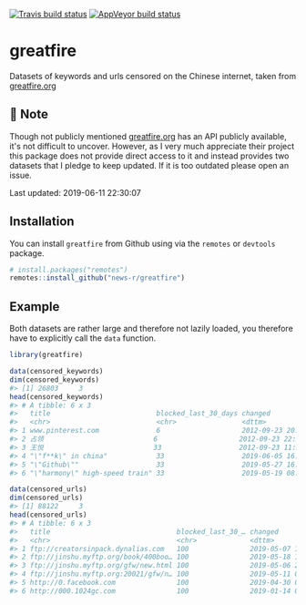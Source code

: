<!-- README.md is generated from README.Rmd. Please edit that file -->


<!-- badges: start -->
[![Travis build status](https://travis-ci.org/news-r/greatfire.svg?branch=master)](https://travis-ci.org/news-r/greatfire)
[![AppVeyor build status](https://ci.appveyor.com/api/projects/status/github/news-r/greatfire?branch=master&svg=true)](https://ci.appveyor.com/project/news-r/greatfire)
<!-- badges: end -->

# greatfire

Datasets of keywords and urls censored on the Chinese internet, taken from [greatfire.org](https://en.greatfire.org/)

## :construction: Note

Though not publicly mentioned [greatfire.org](https://en.greatfire.org/) has an API publicly available, it's not difficult to uncover. However, as I very much appreciate their project this package does not provide direct access to it and instead provides two datasets that I pledge to keep updated. If it is too outdated please open an issue.

Last updated: 2019-06-11 22:30:07

## Installation

You can install `greatfire` from Github using via the `remotes` or `devtools` package.

``` r
# install.packages("remotes")
remotes::install_github("news-r/greatfire")
```

## Example

Both datasets are rather large and therefore not lazily loaded, you therefore have to explicitly call the `data` function.


```r
library(greatfire)

data(censored_keywords)
dim(censored_keywords)
#> [1] 26803     3
head(censored_keywords)
#> # A tibble: 6 x 3
#>   title                          blocked_last_30_days changed            
#>   <chr>                          <chr>                <dttm>             
#> 1 www.pinterest.com              6                    2012-09-23 20:13:39
#> 2 占领                           6                    2012-09-23 22:27:46
#> 3 王悦                           33                   2012-09-23 11:34:48
#> 4 "\"f**k\" in china"            33                   2019-06-05 16:57:17
#> 5 "\"Github\""                   33                   2019-05-27 16:32:21
#> 6 "\"harmony\" high-speed train" 33                   2019-05-19 08:18:56

data(censored_urls)
dim(censored_urls)
#> [1] 88122     3
head(censored_urls)
#> # A tibble: 6 x 3
#>   title                               blocked_last_30_… changed            
#>   <chr>                               <chr>             <dttm>             
#> 1 ftp://creatorsinpack.dynalias.com   100               2019-05-07 19:22:32
#> 2 ftp://jinshu.myftp.org/book/400boo… 100               2019-05-18 10:16:53
#> 3 ftp://jinshu.myftp.org/gfw/new.html 100               2019-05-06 20:36:55
#> 4 ftp://jinshu.myftp.org:20021/gfw/n… 100               2019-05-11 03:40:58
#> 5 http://0.facebook.com               100               2019-04-30 01:43:52
#> 6 http://000.1024gc.com               100               2019-01-14 02:13:13
```
